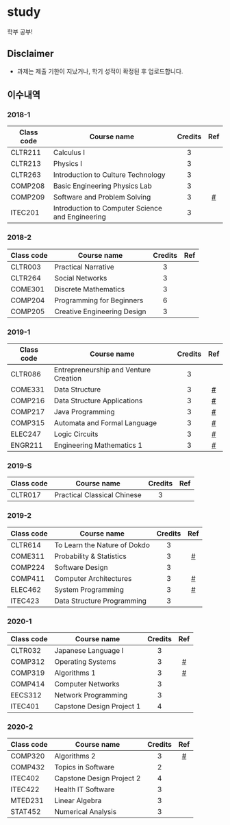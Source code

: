 # study

학부 공부!

## Disclaimer

- 과제는 제출 기한이 지났거나, 학기 성적이 확정된 후 업로드합니다.

## 이수내역

### 2018-1

| Class code | Course name                                      | Credits |        Ref         |
| ---------- | ------------------------------------------------ | :-----: | :----------------: |
| CLTR211    | Calculus I                                       |    3    |                    |
| CLTR213    | Physics I                                        |    3    |                    |
| CLTR263    | Introduction to Culture Technology               |    3    |                    |
| COMP208    | Basic Engineering Physics Lab                    |    3    |                    |
| COMP209    | Software and Problem Solving                     |    3    | [#](20181_COMP209) |
| ITEC201    | Introduction to Computer Science and Engineering |    3    |                    |

### 2018-2

| Class code | Course name                 | Credits | Ref |
| ---------- | --------------------------- | :-----: | :-: |
| CLTR003    | Practical Narrative         |    3    |     |
| CLTR264    | Social Networks             |    3    |     |
| COME301    | Discrete Mathematics        |    3    |     |
| COMP204    | Programming for Beginners   |    6    |     |
| COMP205    | Creative Engineering Design |    3    |     |

### 2019-1

| Class code | Course name                           | Credits |            Ref             |
| ---------- | ------------------------------------- | :-----: | :------------------------: |
| CLTR086    | Entrepreneurship and Venture Creation |    3    |                            |
| COME331    | Data Structure                        |    3    | [#](20191_COME331+COMP216) |
| COMP216    | Data Structure Applications           |    3    | [#](20191_COME331+COMP216) |
| COMP217    | Java Programming                      |    3    |     [#](20191_COMP217)     |
| COMP315    | Automata and Formal Language          |    3    |     [#](20191_COMP315)     |
| ELEC247    | Logic Circuits                        |    3    |     [#](20191_ELEC247)     |
| ENGR211    | Engineering Mathematics 1             |    3    |     [#](20191_ENGR211)     |

### 2019-S

| Class code | Course name                 | Credits | Ref |
| ---------- | --------------------------- | :-----: | :-: |
| CLTR017    | Practical Classical Chinese |    3    |     |

### 2019-2

| Class code | Course name                  | Credits |        Ref         |
| ---------- | ---------------------------- | :-----: | :----------------: |
| CLTR614    | To Learn the Nature of Dokdo |    3    |                    |
| COME311    | Probability & Statistics     |    3    | [#](20192_COME311) |
| COMP224    | Software Design              |    3    |                    |
| COMP411    | Computer Architectures       |    3    | [#](20192_COMP411) |
| ELEC462    | System Programming           |    3    | [#](20192_ELEC462) |
| ITEC423    | Data Structure Programming   |    3    |                    |

### 2020-1

| Class code | Course name               | Credits |        Ref         |
| ---------- | ------------------------- | :-----: | :----------------: |
| CLTR032    | Japanese Language I       |    3    |                    |
| COMP312    | Operating Systems         |    3    | [#](20201_COMP312) |
| COMP319    | Algorithms 1              |    3    | [#](20201_COMP319) |
| COMP414    | Computer Networks         |    3    |                    |
| EECS312    | Network Programming       |    3    |                    |
| ITEC401    | Capstone Design Project 1 |    4    |                    |

### 2020-2

| Class code | Course name               | Credits |        Ref         |
| ---------- | ------------------------- | :-----: | :----------------: |
| COMP320    | Algorithms 2              |    3    | [#](20202_COMP320) |
| COMP432    | Topics in Software        |    2    |                    |
| ITEC402    | Capstone Design Project 2 |    4    |                    |
| ITEC422    | Health IT Software        |    3    |                    |
| MTED231    | Linear Algebra            |    3    |                    |
| STAT452    | Numerical Analysis        |    3    |                    |
